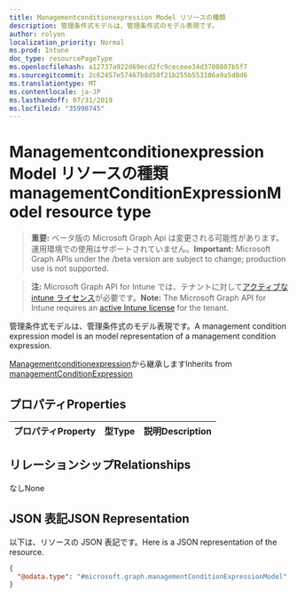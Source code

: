```yaml
---
title: Managementconditionexpression Model リソースの種類
description: 管理条件式モデルは、管理条件式のモデル表現です。
author: rolyon
localization_priority: Normal
ms.prod: Intune
doc_type: resourcePageType
ms.openlocfilehash: a12737a922d69ecd2fc9ceceee34d3700807b5f7
ms.sourcegitcommit: 2c62457e57467b8d50f21b255b553106a9a5d8d6
ms.translationtype: MT
ms.contentlocale: ja-JP
ms.lasthandoff: 07/31/2019
ms.locfileid: "35998745"
---
```

# <a name="managementconditionexpressionmodel-resource-type"></a><span data-ttu-id="2e462-103">Managementconditionexpression Model リソースの種類</span><span class="sxs-lookup"><span data-stu-id="2e462-103">managementConditionExpressionModel resource type</span></span>

> <span data-ttu-id="2e462-104">**重要:** ベータ版の Microsoft Graph Api は変更される可能性があります。運用環境での使用はサポートされていません。</span><span class="sxs-lookup"><span data-stu-id="2e462-104">**Important:** Microsoft Graph APIs under the /beta version are subject to change; production use is not supported.</span></span>

> <span data-ttu-id="2e462-105">**注:** Microsoft Graph API for Intune では、テナントに対して[アクティブな intune ライセンス](https://go.microsoft.com/fwlink/?linkid=839381)が必要です。</span><span class="sxs-lookup"><span data-stu-id="2e462-105">**Note:** The Microsoft Graph API for Intune requires an [active Intune license](https://go.microsoft.com/fwlink/?linkid=839381) for the tenant.</span></span>

<span data-ttu-id="2e462-106">管理条件式モデルは、管理条件式のモデル表現です。</span><span class="sxs-lookup"><span data-stu-id="2e462-106">A management condition expression model is an model representation of a management condition expression.</span></span>


<span data-ttu-id="2e462-107">[Managementconditionexpression](../resources/intune-fencing-managementconditionexpression.md)から継承します</span><span class="sxs-lookup"><span data-stu-id="2e462-107">Inherits from [managementConditionExpression](../resources/intune-fencing-managementconditionexpression.md)</span></span>

## <a name="properties"></a><span data-ttu-id="2e462-108">プロパティ</span><span class="sxs-lookup"><span data-stu-id="2e462-108">Properties</span></span>
|<span data-ttu-id="2e462-109">プロパティ</span><span class="sxs-lookup"><span data-stu-id="2e462-109">Property</span></span>|<span data-ttu-id="2e462-110">型</span><span class="sxs-lookup"><span data-stu-id="2e462-110">Type</span></span>|<span data-ttu-id="2e462-111">説明</span><span class="sxs-lookup"><span data-stu-id="2e462-111">Description</span></span>|
|:---|:---|:---|

## <a name="relationships"></a><span data-ttu-id="2e462-112">リレーションシップ</span><span class="sxs-lookup"><span data-stu-id="2e462-112">Relationships</span></span>
<span data-ttu-id="2e462-113">なし</span><span class="sxs-lookup"><span data-stu-id="2e462-113">None</span></span>

## <a name="json-representation"></a><span data-ttu-id="2e462-114">JSON 表記</span><span class="sxs-lookup"><span data-stu-id="2e462-114">JSON Representation</span></span>
<span data-ttu-id="2e462-115">以下は、リソースの JSON 表記です。</span><span class="sxs-lookup"><span data-stu-id="2e462-115">Here is a JSON representation of the resource.</span></span>
<!-- {
  "blockType": "resource",
  "@odata.type": "microsoft.graph.managementConditionExpressionModel"
}
-->
``` json
{
  "@odata.type": "#microsoft.graph.managementConditionExpressionModel"
}
```





